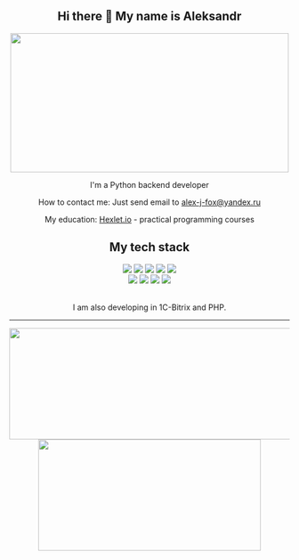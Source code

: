 <h2 id="header" align="center">Hi there 👋 My name is Aleksandr</h2>

<div align="center">
<img src="https://user-images.githubusercontent.com/74038190/212749447-bfb7e725-6987-49d9-ae85-2015e3e7cc41.gif" height=250 width=500>
<p>I'm a Python backend developer</p>
<p>How to contact me: Just send email to <a href="mailto:alex-j-fox@yandex.ru">alex-j-fox@yandex.ru</a></p>
<p>My education: <a href="https://ru.hexlet.io/u/alex-j-fox">Hexlet.io</a> - practical programming courses</p>
</div>


<h2 id="header" align="center">My tech stack</h2>
<div align="center">
<img src="https://img.shields.io/badge/python-3670A0?style=for-the-badge&logo=python&logoColor=ffdd54">
<img src="https://img.shields.io/badge/django-%23092E20.svg?style=for-the-badge&logo=django&logoColor=white">
<img src="https://img.shields.io/badge/flask-%23000.svg?style=for-the-badge&logo=flask&logoColor=white">
<img src="https://img.shields.io/badge/postgres-%23316192.svg?style=for-the-badge&logo=postgresql&logoColor=white">
<img src="https://img.shields.io/badge/Linux-FCC624?style=for-the-badge&logo=linux&logoColor=black">
<br>
<img src="https://img.shields.io/badge/github%20actions-%232671E5.svg?style=for-the-badge&logo=githubactions&logoColor=white">
<img src="https://img.shields.io/badge/html5-%23E34F26.svg?style=for-the-badge&logo=html5&logoColor=white">
<img src="https://img.shields.io/badge/css3-%231572B6.svg?style=for-the-badge&logo=css3&logoColor=white">
<img src="https://img.shields.io/badge/pycharm-143?style=for-the-badge&logo=pycharm&logoColor=black&color=black&labelColor=green">
</div>

<br>
<div align="center">
  <p>I am also developing in 1C-Bitrix and PHP.</p>
</div>

---



<div align="center">
  <img width="600" height="200" src="https://github-readme-stats.vercel.app/api?username=alex-j-fox&show_icons=true&theme=vision-friendly-dark&border_radius=12&count_private=true&include_all_commits=true">
  <br>
  <img width="400" height="200" src="https://github-readme-stats.vercel.app/api/top-langs/?username=alex-j-fox&size_weight=0.0005&count_weight=0.3&layout=compact&theme=vision-friendly-dark&border_radius=12">
</div>


<div id="header" align="center">
  <img src="https://komarev.com/ghpvc/?username=alex-j-fox&style=for-the-badge&color=orange" alt=""/>
</div>


<!--
**alex-j-fox/alex-j-fox** is a ✨ _special_ ✨ repository because its `README.md` (this file) appears on your GitHub profile.

Here are some ideas to get you started:

- 🔭 I’m currently working on ...
- 🌱 I’m currently learning ...
- 👯 I’m looking to collaborate on ...
- 🤔 I’m looking for help with ...
- 💬 Ask me about ...
- 📫 How to reach me: ...
- 😄 Pronouns: ...
- ⚡ Fun fact: ...
-->
